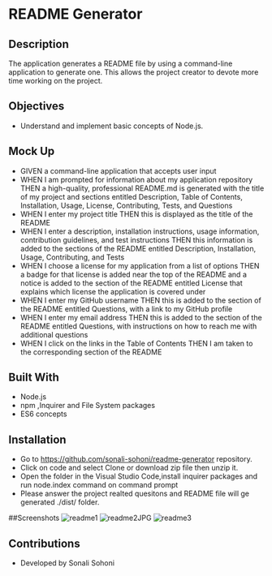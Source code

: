 
# README Generator

## Description
The application generates a README file by using a command-line application to generate one. This allows the project creator to devote more time working on the project.

## Objectives
* Understand and implement basic concepts of Node.js.

## Mock Up
* GIVEN a command-line application that accepts user input
* WHEN I am prompted for information about my application repository
  THEN a high-quality, professional README.md is generated with the title of my project and sections entitled Description, Table of Contents, Installation, Usage, License,     Contributing, Tests, and Questions
* WHEN I enter my project title
  THEN this is displayed as the title of the README
* WHEN I enter a description, installation instructions, usage information, contribution guidelines, and test instructions
  THEN this information is added to the sections of the README entitled Description, Installation, Usage, Contributing, and Tests
* WHEN I choose a license for my application from a list of options
  THEN a badge for that license is added near the top of the README and a notice is added to the section of the README entitled License that explains which license the application is covered under
* WHEN I enter my GitHub username
  THEN this is added to the section of the README entitled Questions, with a link to my GitHub profile
* WHEN I enter my email address
  THEN this is added to the section of the README entitled Questions, with instructions on how to reach me with additional questions
* WHEN I click on the links in the Table of Contents
  THEN I am taken to the corresponding section of the README

## Built With
* Node.js
* npm ,Inquirer and File System packages
* ES6 concepts


## Installation
* Go to https://github.com/sonali-sohoni/readme-generator repository.
* Click on code and select Clone or download zip file then unzip it.
* Open the folder in the Visual Studio Code,install inquirer packages and run node.index command on command prompt
* Please answer the project realted quesitons and README file will ge generated ./dist/ folder.

##Screenshots
![readme1](https://user-images.githubusercontent.com/88642738/138608456-20c6093c-8e7f-4a58-b988-9d427f58b4b4.JPG)
![readme2JPG](https://user-images.githubusercontent.com/88642738/138608457-0ad35b2a-20d7-4cf4-ab7e-905eb69b7e37.JPG)
![readme3](https://user-images.githubusercontent.com/88642738/138608459-0225690d-4d31-4f0d-a2a5-f4ece93cc198.JPG)





   
## Contributions
* Developed by Sonali Sohoni


    
  



